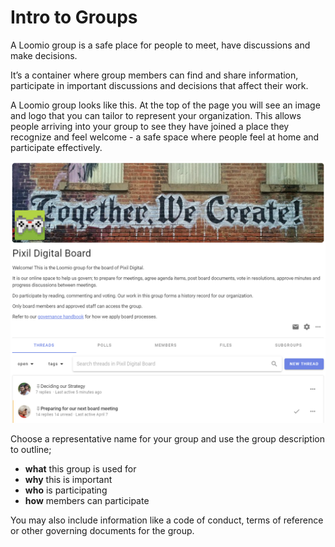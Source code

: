 # Intro to Groups

A Loomio group is a safe place for people to meet, have discussions and make decisions. 

It’s a container where group members can find and share information, participate in important discussions and decisions that affect their work.  

A Loomio group looks like this.  At the top of the page you will see an image and logo that you can tailor to represent your organization.  This allows people arriving into your group to see they have joined a place they recognize and feel welcome - a safe space where people feel at home and participate effectively.

![](group_page_2.png)

Choose a representative name for your group and use the group description to outline;
- **what** this group is used for
- **why** this is important
- **who** is participating 
- **how** members can participate

You may also include information like a code of conduct, terms of reference or other governing documents for the group.
